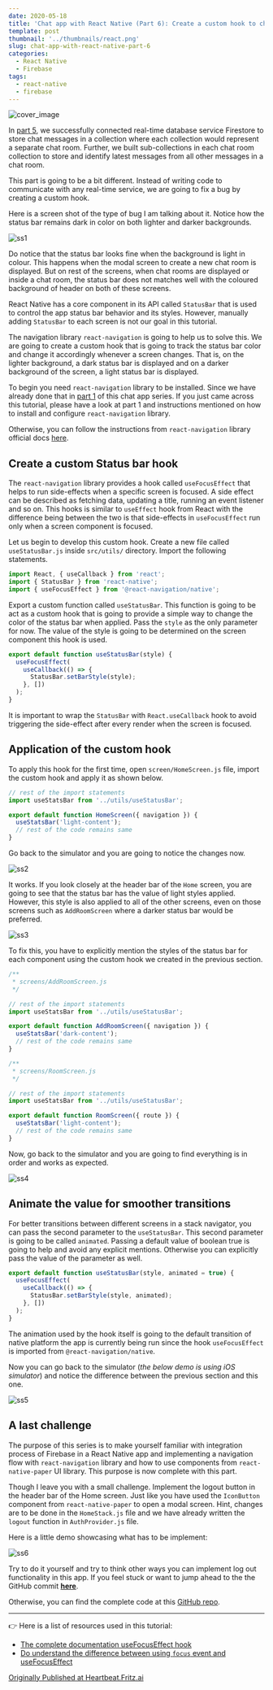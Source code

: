 ```yaml
---
date: 2020-05-18
title: 'Chat app with React Native (Part 6): Create a custom hook to change status bar styles'
template: post
thumbnail: '../thumbnails/react.png'
slug: chat-app-with-react-native-part-6
categories:
  - React Native
  - Firebase
tags:
  - react-native
  - firebase
---
```


![cover_image](https://miro.medium.com/max/1400/1*KxLweCilrInGqFTYefx28Q.jpeg)

In [part 5](https://heartbeat.fritz.ai/chat-app-with-react-native-part-5-create-and-fetch-real-time-messages-with-firestore-86fb012edaf5), we successfully connected real-time database service Firestore to store chat messages in a collection where each collection would represent a separate chat room. Further, we built sub-collections in each chat room collection to store and identify latest messages from all other messages in a chat room.

This part is going to be a bit different. Instead of writing code to communicate with any real-time service, we are going to fix a bug by creating a custom hook.

Here is a screen shot of the type of bug I am talking about it. Notice how the status bar remains dark in color on both lighter and darker backgrounds.

![ss1](https://miro.medium.com/max/714/1*JwA7n-QlUjayTGgb2m1tfw.gif)

Do notice that the status bar looks fine when the background is light in colour. This happens when the modal screen to create a new chat room is displayed. But on rest of the screens, when chat rooms are displayed or inside a chat room, the status bar does not matches well with the coloured background of header on both of these screens.

React Native has a core component in its API called `StatusBar` that is used to control the app status bar behavior and its styles. However, manually adding `StatusBar` to each screen is not our goal in this tutorial.

The navigation library `react-navigation` is going to help us to solve this. We are going to create a custom hook that is going to track the status bar color and change it accordingly whenever a screen changes. That is, on the lighter background, a dark status bar is displayed and on a darker background of the screen, a light status bar is displayed.

To begin you need `react-navigation` library to be installed. Since we have already done that in [part 1](https://heartbeat.fritz.ai/chat-app-with-react-native-part-1-build-reusable-ui-form-elements-using-react-native-paper-75d82e2ca94f) of this chat app series. If you just came across this tutorial, please have a look at part 1 and instructions mentioned on how to install and configure `react-navigation` library.

Otherwise, you can follow the instructions from `react-navigation` library official docs [here](https://reactnavigation.org/).

## Create a custom Status bar hook

The `react-navigation` library provides a hook called `useFocusEffect` that helps to run side-effects when a specific screen is focused. A side effect can be described as fetching data, updating a title, running an event listener and so on. This hooks is similar to `useEffect` hook from React with the difference being between the two is that side-effects in `useFocusEffect` run only when a screen component is focused.

Let us begin to develop this custom hook. Create a new file called `useStatusBar.js` inside `src/utils/` directory. Import the following statements.

```js
import React, { useCallback } from 'react';
import { StatusBar } from 'react-native';
import { useFocusEffect } from '@react-navigation/native';
```

Export a custom function called `useStatusBar`. This function is going to be act as a custom hook that is going to provide a simple way to change the color of the status bar when applied. Pass the `style` as the only parameter for now. The value of the style is going to be determined on the screen component this hook is used.

```js
export default function useStatusBar(style) {
  useFocusEffect(
    useCallback(() => {
      StatusBar.setBarStyle(style);
    }, [])
  );
}
```

It is important to wrap the `StatusBar` with `React.useCallback` hook to avoid triggering the side-effect after every render when the screen is focused.

## Application of the custom hook

To apply this hook for the first time, open `screen/HomeScreen.js` file, import the custom hook and apply it as shown below.

```js
// rest of the import statements
import useStatsBar from '../utils/useStatusBar';

export default function HomeScreen({ navigation }) {
  useStatsBar('light-content');
  // rest of the code remains same
}
```

Go back to the simulator and you are going to notice the changes now.

![ss2](https://miro.medium.com/max/692/1*jaEgKwnoaiLeMCs2bkmsIg.png)

It works. If you look closely at the header bar of the `Home` screen, you are going to see that the status bar has the value of light styles applied. However, this style is also applied to all of the other screens, even on those screens such as `AddRoomScreen` where a darker status bar would be preferred.

![ss3](https://miro.medium.com/max/714/1*JSa1Ndh9tYt4BzdBUJG4mA.gif)

To fix this, you have to explicitly mention the styles of the status bar for each component using the custom hook we created in the previous section.

```js
/**
 * screens/AddRoomScreen.js
 */

// rest of the import statements
import useStatsBar from '../utils/useStatusBar';

export default function AddRoomScreen({ navigation }) {
  useStatsBar('dark-content');
  // rest of the code remains same
}

/**
 * screens/RoomScreen.js
 */

// rest of the import statements
import useStatsBar from '../utils/useStatusBar';

export default function RoomScreen({ route }) {
  useStatsBar('light-content');
  // rest of the code remains same
}
```

Now, go back to the simulator and you are going to find everything is in order and works as expected.

![ss4](https://miro.medium.com/max/714/1*laUY_xJJwoI079wS0NKI3Q.gif)

## Animate the value for smoother transitions

For better transitions between different screens in a stack navigator, you can pass the second parameter to the `useStatusBar`. This second parameter is going to be called `animated`. Passing a default value of boolean true is going to help and avoid any explicit mentions. Otherwise you can explicitly pass the value of the parameter as well.

```js
export default function useStatusBar(style, animated = true) {
  useFocusEffect(
    useCallback(() => {
      StatusBar.setBarStyle(style, animated);
    }, [])
  );
}
```

The animation used by the hook itself is going to the default transition of native platform the app is currently being run since the hook `useFocusEffect` is imported from `@react-navigation/native`.

Now you can go back to the simulator (_the below demo is using iOS simulator_) and notice the difference between the previous section and this one.

![ss5](https://miro.medium.com/max/714/1*_X5Ye5IJpkOYbUsED8ELYg.gif)

## A last challenge

The purpose of this series is to make yourself familiar with integration process of Firebase in a React Native app and implementing a navigation flow with `react-navigation` library and how to use components from `react-native-paper` UI library. This purpose is now complete with this part.

Though I leave you with a small challenge. Implement the logout button in the header bar of the Home screen. Just like you have used the `IconButton` component from `react-native-paper` to open a modal screen. Hint, changes are to be done in the `HomeStack.js` file and we have already written the `logout` function in `AuthProvider.js` file.

Here is a little demo showcasing what has to be implement:

![ss6](https://miro.medium.com/max/664/1*5XHPu7A9R9s9d_lYKcd1sw.gif)

Try to do it yourself and try to think other ways you can implement log out functionality in this app. If you feel stuck or want to jump ahead to the the GitHub commit [**here**](https://github.com/amandeepmittal/react-native-examples/commit/b1383ccc9fca20214b6c91bfe5a2a5d72a1f8d16).

Otherwise, you can find the complete code at this [GitHub repo](https://github.com/amandeepmittal/react-native-examples/tree/master/ChatApp).

---

👉 Here is a list of resources used in this tutorial:

- [The complete documentation useFocusEffect hook](https://reactnavigation.org/docs/use-focus-effect/)
- [Do understand the difference between using `focus` event and useFocusEffect](https://reactnavigation.org/docs/use-focus-effect/#how-is-usefocuseffect-different-from-adding-a-listener-for-focus-event)

[Originally Published at Heartbeat.Fritz.ai](https://heartbeat.fritz.ai/chat-app-with-react-native-part-6-create-a-custom-hook-to-change-status-bar-styles-da7073c5fa8d)

